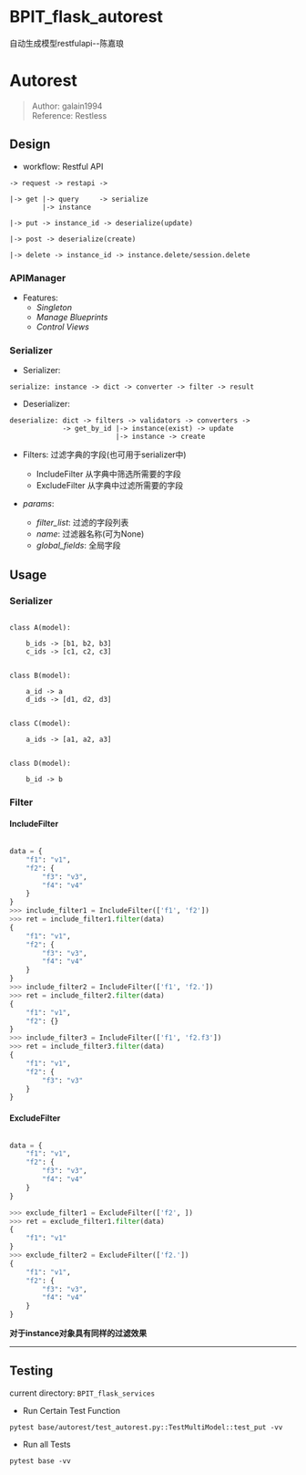 # BPIT_flask_autorest

自动生成模型restfulapi--陈嘉琅

# Autorest


> Author: galain1994  
> Reference: Restless



## Design

- workflow: Restful API
```
-> request -> restapi ->

|-> get |-> query     -> serialize
        |-> instance

|-> put -> instance_id -> deserialize(update)

|-> post -> deserialize(create)

|-> delete -> instance_id -> instance.delete/session.delete
```    

### APIManager


- Features:
    - *Singleton*
    - *Manage Blueprints*
    - *Control Views*



### Serializer


- Serializer:
```
serialize: instance -> dict -> converter -> filter -> result
```  




- Deserializer:
```
deserialize: dict -> filters -> validators -> converters ->
             -> get_by_id |-> instance(exist) -> update
                          |-> instance -> create
```    

- Filters: 过滤字典的字段(也可用于serializer中)
    - IncludeFilter  从字典中筛选所需要的字段
    - ExcludeFilter  从字典中过滤所需要的字段

- *params*:
    - *filter_list*: 过滤的字段列表
    - *name*: 过滤器名称(可为None)
    - *global_fields*: 全局字段


## Usage


### Serializer


```

class A(model):

    b_ids -> [b1, b2, b3]
    c_ids -> [c1, c2, c3]


class B(model):

    a_id -> a
    d_ids -> [d1, d2, d3]


class C(model):

    a_ids -> [a1, a2, a3]


class D(model):

    b_id -> b
```



### Filter

####  IncludeFilter

```python

data = {
    "f1": "v1",
    "f2": {
        "f3": "v3",
        "f4": "v4"
    }
}
>>> include_filter1 = IncludeFilter(['f1', 'f2'])
>>> ret = include_filter1.filter(data)
{
    "f1": "v1",
    "f2": {
        "f3": "v3",
        "f4": "v4"
    }
}
>>> include_filter2 = IncludeFilter(['f1', 'f2.'])
>>> ret = include_filter2.filter(data)
{
    "f1": "v1",
    "f2": {}
}
>>> include_filter3 = IncludeFilter(['f1', 'f2.f3'])
>>> ret = include_filter3.filter(data)
{
    "f1": "v1",
    "f2": {
        "f3": "v3"
    }
}
```

#### ExcludeFilter


```python

data = {
    "f1": "v1",
    "f2": {
        "f3": "v3",
        "f4": "v4"
    }
}

>>> exclude_filter1 = ExcludeFilter(['f2', ])
>>> ret = exclude_filter1.filter(data)
{
    "f1": "v1"
}
>>> exclude_filter2 = ExcludeFilter(['f2.'])
{
    "f1": "v1",
    "f2": {
        "f3": "v3",
        "f4": "v4"
    }
}

```

__对于instance对象具有同样的过滤效果__





----------
## Testing

current directory: `BPIT_flask_services`

- Run Certain Test Function
```shell
pytest base/autorest/test_autorest.py::TestMultiModel::test_put -vv
```  


- Run all Tests
```shell
pytest base -vv
```

